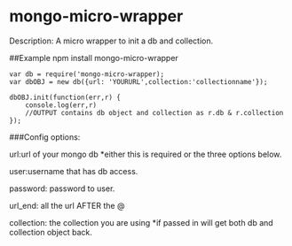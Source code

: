 mongo-micro-wrapper
===
Description: A micro wrapper to init a db and collection.

##Example
	npm install mongo-micro-wrapper
	
	
	var db = require('mongo-micro-wrapper);
	var dbOBJ = new db({url: 'YOURURL',collection:'collectionname'});
	
	dbOBJ.init(function(err,r) {
	    console.log(err,r)
	    //OUTPUT contains db object and collection as r.db & r.collection
	});
	
###Config options:

url:url of your mongo db *either this is required or the three options below.

user:username that has db access.

password: password to user.

url_end: all the url AFTER the @

collection: the collection you are using *if passed in will get both db and collection object back.	
